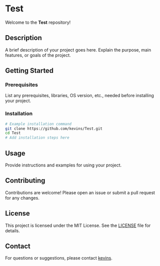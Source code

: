 # Test

Welcome to the **Test** repository!

## Description

A brief description of your project goes here. Explain the purpose, main features, or goals of the project.

## Getting Started

### Prerequisites

List any prerequisites, libraries, OS version, etc., needed before installing your project.

### Installation

```bash
# Example installation command
git clone https://github.com/kevins/Test.git
cd Test
# Add installation steps here
```

## Usage

Provide instructions and examples for using your project.

## Contributing

Contributions are welcome! Please open an issue or submit a pull request for any changes.

## License

This project is licensed under the MIT License. See the [LICENSE](LICENSE) file for details.

## Contact

For questions or suggestions, please contact [kevins](https://github.com/kevins).